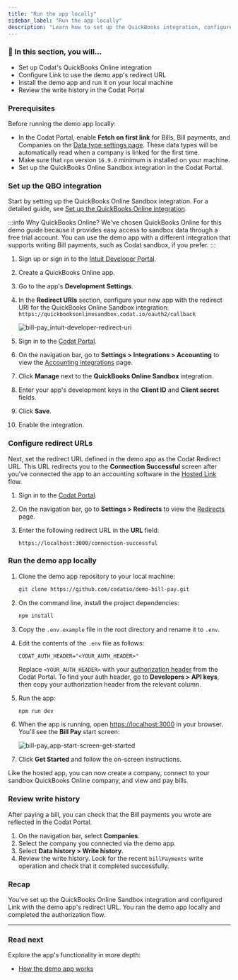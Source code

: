 ```yaml
---
title: "Run the app locally"
sidebar_label: "Run the app locally"
description: "Learn how to set up the QuickBooks integration, configure Codat, and run the bill pay demo app on your local machine"
---
```


### 🚀 In this section, you will...

- Set up Codat's QuickBooks Online integration
- Configure Link to use the demo app's redirect URL
- Install the demo app and run it on your local machine
- Review the write history in the Codat Portal

### Prerequisites

Before running the demo app locally:

- In the Codat Portal, enable **Fetch on first link** for Bills, Bill payments, and Companies on the <a href="https://app.codat.io/settings/data-types" target="_blank">Data type settings page</a>. These data types will be automatically read when a company is linked for the first time.
- Make sure that `npm` version `16.9.0` minimum is installed on your machine.
- Set up the QuickBooks Online Sandbox integration in the Codat Portal.

### Set up the QBO integration

Start by setting up the QuickBooks Online Sandbox integration. For a detailed guide, see [Set up the QuickBooks Online integration](/integrations/accounting/quickbooksonline/accounting-quickbooksonline-new-setup).

:::info Why QuickBooks Online?
We've chosen QuickBooks Online for this demo guide because it provides easy access to sandbox data through a free trial account. You can use the demo app with a different integration that supports writing Bill payments, such as Codat sandbox, if you prefer.
:::

1. Sign up or sign in to the [Intuit Developer Portal](https://developer.intuit.com/).
2. Create a QuickBooks Online app.
3. Go to the app's **Development Settings**.
4. In the **Redirect URIs** section, configure your new app with the redirect URI for the QuickBooks Online Sandbox integration: `https://quickbooksonlinesandbox.codat.io/oauth2/callback`

   ![bill-pay_intuit-developer-redirect-uri](/img/use-cases/bill-pay/bill-pay_intuit-developer-redirect-uri.png "Intuit Developer Portal: An app configured with the redirect URI for Codat's QuickBooks Online Sandbox integration.")

5. Sign in to the [Codat Portal](https://app.codat.io).
6. On the navigation bar, go to **Settings > Integrations > Accounting** to view the [Accounting integrations](https://app.codat.io/settings/integrations/accounting) page.
7. Click **Manage** next to the **QuickBooks Online Sandbox** integration.
8. Enter your app's development keys in the **Client ID** and **Client secret** fields.
9. Click **Save**.
10. Enable the integration.

### Configure redirect URLs

Next, set the redirect URL defined in the demo app as the Codat Redirect URL. This URL redirects you to the **Connection Successful** screen after you've connected the app to an accounting software in the [Hosted Link](/auth-flow/authorize-hosted-link) flow.

1. Sign in to the [Codat Portal](https://app.codat.io).
2. On the navigation bar, go to **Settings > Redirects** to view the [Redirects](https://app.codat.io/settings/redirects) page.
3. Enter the following redirect URL in the **URL** field:

   ```http
   https://localhost:3000/connection-successful
   ```

### Run the demo app locally

1. Clone the demo app repository to your local machine:

   ```sh
   git clone https://github.com/codatio/demo-bill-pay.git
   ```

2. On the command line, install the project dependencies:

   ```sh
   npm install
   ```

3. Copy the `.env.example` file in the root directory and rename it to `.env`.
4. Edit the contents of the `.env` file as follows:

   ```
   CODAT_AUTH_HEADER="<YOUR_AUTH_HEADER>"
   ```

   Replace `<YOUR_AUTH_HEADER>` with your [authorization header](/using-the-api/authentication) from the Codat Portal. To find your auth header, go to **Developers > API keys**, then copy your authorization header from the relevant column.

5. Run the app:

   ```sh
   npm run dev
   ```

6. When the app is running, open [https://localhost:3000](https://localhost:3000) in your browser. You'll see the **Bill Pay** start screen:

   ![bill-pay_app-start-screen-get-started](/img/use-cases/bill-pay/bill-pay_app-start-screen-get-started.png)

7. Click **Get Started** and follow the on-screen instructions.

Like the hosted app, you can now create a company, connect to your sandbox QuickBooks Online company, and view and pay bills.

### Review write history

After paying a bill, you can check that the Bill payments you wrote are reflected in the Codat Portal.

1. On the navigation bar, select **Companies**.
2. Select the company you connected via the demo app.
3. Select **Data history > Write history**.
4. Review the write history. Look for the recent `billPayments` write operation and check that it completed successfully.

### Recap

You've set up the QuickBooks Online Sandbox integration and configured Link with the demo app's redirect URL. You ran the demo app locally and completed the authorization flow.

<hr />

### Read next

Explore the app's functionality in more depth:

- [How the demo app works](/payables/guides/bill-pay/how-the-demo-app-works)
